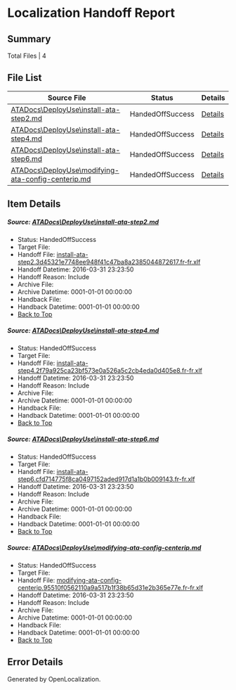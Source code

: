 # <a name='report-top'></a> Localization Handoff Report

## Summary
 Total Files | 4

## File List
 Source File | Status | Details 
 ----------- | ------ | ------- 
 [ATADocs\DeployUse\install-ata-step2.md](https://github.com/Microsoft/ATADocs-pr/blob/52ab0691ed1997c76d7411d7a45393efa6b0518c/ATADocs/DeployUse/install-ata-step2.md) | HandedOffSuccess | [Details](#3ddbf8a1b6181c1c1b97e6faf9ee815d7edced2712)
 [ATADocs\DeployUse\install-ata-step4.md](https://github.com/Microsoft/ATADocs-pr/blob/52ab0691ed1997c76d7411d7a45393efa6b0518c/ATADocs/DeployUse/install-ata-step4.md) | HandedOffSuccess | [Details](#6170140efb5bff068840f72838a8b248f8e42ae114)
 [ATADocs\DeployUse\install-ata-step6.md](https://github.com/Microsoft/ATADocs-pr/blob/52ab0691ed1997c76d7411d7a45393efa6b0518c/ATADocs/DeployUse/install-ata-step6.md) | HandedOffSuccess | [Details](#417943115718148fea9f61b06b7962c9a355dce016)
 [ATADocs\DeployUse\modifying-ata-config-centerip.md](https://github.com/Microsoft/ATADocs-pr/blob/52ab0691ed1997c76d7411d7a45393efa6b0518c/ATADocs/DeployUse/modifying-ata-config-centerip.md) | HandedOffSuccess | [Details](#f02c908e012c294973ef05971b13d3fec189e30848)

## Item Details
##### <a name='3ddbf8a1b6181c1c1b97e6faf9ee815d7edced2712'></a> Source: [ATADocs\DeployUse\install-ata-step2.md](https://github.com/Microsoft/ATADocs-pr/blob/52ab0691ed1997c76d7411d7a45393efa6b0518c/ATADocs/DeployUse/install-ata-step2.md)
* Status: HandedOffSuccess
* Target File: 
* Handoff File: [install-ata-step2.3d45321e7748ee948f41c47ba8a2385044872617.fr-fr.xlf](https://github.com/Microsoft/EM.handoff/blob/86bd3bb7f8aa4a9f766bdaa1912f117035b5c734/ol-handoff/Microsoft/ATADocs-pr.fr-fr/master/install-ata-step2.3d45321e7748ee948f41c47ba8a2385044872617.fr-fr.xlf)
* Handoff Datetime: 2016-03-31 23:23:50
* Handoff Reason: Include
* Archive File: 
* Archive Datetime: 0001-01-01 00:00:00
* Handback File: 
* Handback Datetime: 0001-01-01 00:00:00
* [Back to Top](#report-top)

##### <a name='6170140efb5bff068840f72838a8b248f8e42ae114'></a> Source: [ATADocs\DeployUse\install-ata-step4.md](https://github.com/Microsoft/ATADocs-pr/blob/52ab0691ed1997c76d7411d7a45393efa6b0518c/ATADocs/DeployUse/install-ata-step4.md)
* Status: HandedOffSuccess
* Target File: 
* Handoff File: [install-ata-step4.2f79a925ca23bf573e0a526a5c2cb4eda0d405e8.fr-fr.xlf](https://github.com/Microsoft/EM.handoff/blob/86bd3bb7f8aa4a9f766bdaa1912f117035b5c734/ol-handoff/Microsoft/ATADocs-pr.fr-fr/master/install-ata-step4.2f79a925ca23bf573e0a526a5c2cb4eda0d405e8.fr-fr.xlf)
* Handoff Datetime: 2016-03-31 23:23:50
* Handoff Reason: Include
* Archive File: 
* Archive Datetime: 0001-01-01 00:00:00
* Handback File: 
* Handback Datetime: 0001-01-01 00:00:00
* [Back to Top](#report-top)

##### <a name='417943115718148fea9f61b06b7962c9a355dce016'></a> Source: [ATADocs\DeployUse\install-ata-step6.md](https://github.com/Microsoft/ATADocs-pr/blob/52ab0691ed1997c76d7411d7a45393efa6b0518c/ATADocs/DeployUse/install-ata-step6.md)
* Status: HandedOffSuccess
* Target File: 
* Handoff File: [install-ata-step6.cfd714775f8ca0497152aded917d1a1b0b009143.fr-fr.xlf](https://github.com/Microsoft/EM.handoff/blob/86bd3bb7f8aa4a9f766bdaa1912f117035b5c734/ol-handoff/Microsoft/ATADocs-pr.fr-fr/master/install-ata-step6.cfd714775f8ca0497152aded917d1a1b0b009143.fr-fr.xlf)
* Handoff Datetime: 2016-03-31 23:23:50
* Handoff Reason: Include
* Archive File: 
* Archive Datetime: 0001-01-01 00:00:00
* Handback File: 
* Handback Datetime: 0001-01-01 00:00:00
* [Back to Top](#report-top)

##### <a name='f02c908e012c294973ef05971b13d3fec189e30848'></a> Source: [ATADocs\DeployUse\modifying-ata-config-centerip.md](https://github.com/Microsoft/ATADocs-pr/blob/52ab0691ed1997c76d7411d7a45393efa6b0518c/ATADocs/DeployUse/modifying-ata-config-centerip.md)
* Status: HandedOffSuccess
* Target File: 
* Handoff File: [modifying-ata-config-centerip.95510f0562110a9a517b1f38b65d31e2b365e77e.fr-fr.xlf](https://github.com/Microsoft/EM.handoff/blob/86bd3bb7f8aa4a9f766bdaa1912f117035b5c734/ol-handoff/Microsoft/ATADocs-pr.fr-fr/master/modifying-ata-config-centerip.95510f0562110a9a517b1f38b65d31e2b365e77e.fr-fr.xlf)
* Handoff Datetime: 2016-03-31 23:23:50
* Handoff Reason: Include
* Archive File: 
* Archive Datetime: 0001-01-01 00:00:00
* Handback File: 
* Handback Datetime: 0001-01-01 00:00:00
* [Back to Top](#report-top)


## Error Details

Generated by OpenLocalization.
